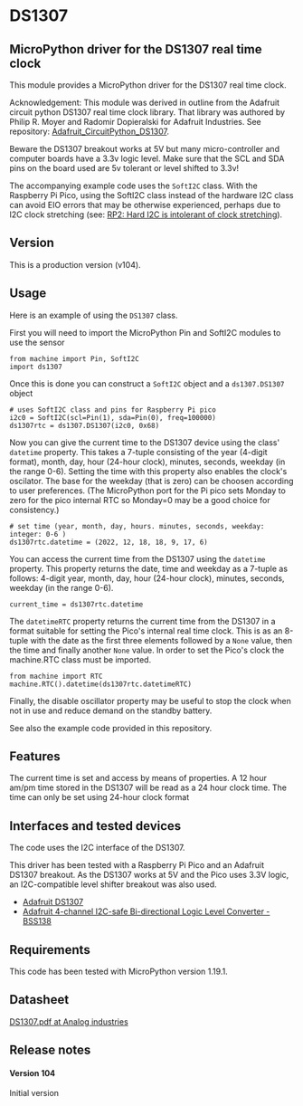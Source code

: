 # DS1307

## MicroPython driver for the DS1307 real time clock

This module provides a MicroPython driver for the DS1307 real time clock. 

Acknowledgement: This module was derived in outline from the Adafruit circuit python DS1307 real time clock library. That library was authored by Philip R. Moyer and Radomir Dopieralski for Adafruit Industries. See repository: [Adafruit_CircuitPython_DS1307](https://github.com/adafruit/Adafruit_CircuitPython_DS1307.git).

Beware the DS1307 breakout works at 5V but many micro-controller and computer boards have a 3.3v logic level. Make sure that the SCL and SDA pins on the board used are 5v tolerant or level shifted to 3.3v!

The accompanying example code uses the `SoftI2C` class. With the Raspberry Pi Pico, using the SoftI2C class instead of the hardware I2C class can avoid EIO errors that may be otherwise experienced, perhaps due to I2C clock stretching (see: [RP2: Hard I2C is intolerant of clock stretching](https://github.com/micropython/micropython/issues/8167)). 

## Version

This is a production version (v104).

## Usage

Here is an example of using the `DS1307` class.

First you will need to import the MicroPython Pin and SoftI2C modules to use the sensor
```
from machine import Pin, SoftI2C
import ds1307
```
Once this is done you can construct a `SoftI2C` object and a `ds1307.DS1307` object
```
# uses SoftI2C class and pins for Raspberry Pi pico 
i2c0 = SoftI2C(scl=Pin(1), sda=Pin(0), freq=100000)
ds1307rtc = ds1307.DS1307(i2c0, 0x68)
```
Now you can give the current time to the DS1307 device using the class' `datetime` property. This takes a 7-tuple consisting of the year (4-digit format), month, day, hour (24-hour clock), minutes, seconds, weekday (in the range 0-6). Setting the time with this property also enables the clock's oscilator. The base for the weekday (that is zero) can be choosen according to user preferences. (The MicroPython port for the Pi pico sets Monday to zero for the pico internal RTC so Monday=0 may be a good choice for consistency.) 
```
# set time (year, month, day, hours. minutes, seconds, weekday: integer: 0-6 )
ds1307rtc.datetime = (2022, 12, 18, 18, 9, 17, 6)
```
You can access the current time from the DS1307 using the `datetime` property. This property returns the date, time and weekday as a 7-tuple as follows: 4-digit year, month, day, hour (24-hour clock), minutes, seconds, weekday (in the range 0-6).
```
current_time = ds1307rtc.datetime
```
The `datetimeRTC` property returns the current time from the DS1307 in a format suitable for setting the Pico's internal real time clock. This is as an 8-tuple with the date as the first three elements followed by a `None` value, then the time and finally another `None` value. In order to set the Pico's clock the machine.RTC class must be imported.  
```
from machine import RTC
machine.RTC().datetime(ds1307rtc.datetimeRTC)
```
Finally, the disable oscillator property may be useful to stop the clock when not in use and reduce demand on the standby battery.

See also the example code provided in this repository.

## Features

The current time is set and access by means of properties. A 12 hour am/pm time stored in the DS1307 will be read as a 24 hour clock time. The time can only be set using 24-hour clock format

## Interfaces and tested devices 

The code uses the I2C interface of the DS1307. 

This driver has been tested with a Raspberry Pi Pico and an Adafruit DS1307 breakout. As the DS1307 works at 5V and the Pico uses 3.3V logic, an I2C-compatible level shifter breakout was also used. 
- [Adafruit DS1307](https://www.adafruit.com/product/264 "DS1307 Real Time Clock breakout board kit")
- [Adafruit 4-channel I2C-safe Bi-directional Logic Level Converter - BSS138](https://www.adafruit.com/product/757 "4-channel I2C-safe Bi-directional Logic Level Converter - BSS138") 

## Requirements

This code has been tested with MicroPython version 1.19.1.

## Datasheet

[DS1307.pdf at Analog industries](https://www.analog.com/media/en/technical-documentation/data-sheets/ds1307.pdf)

## Release notes

#### Version 104

Initial version
